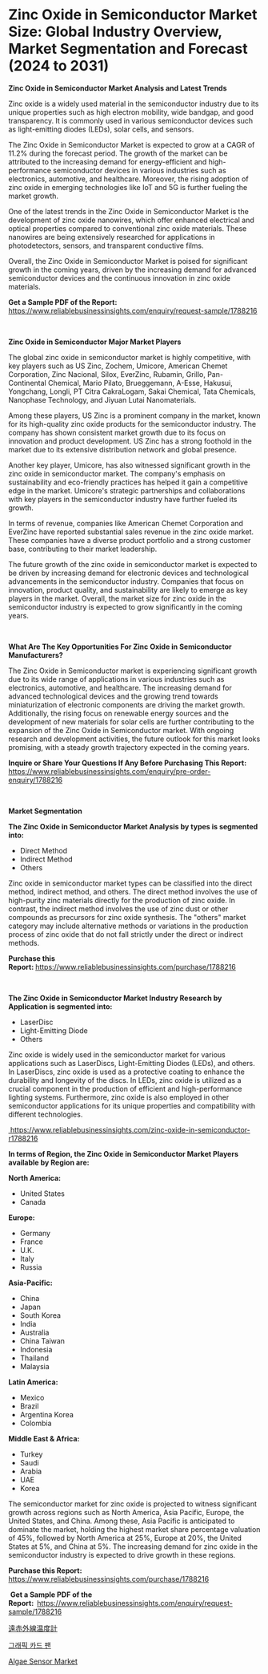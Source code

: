 <p><h1>Zinc Oxide in Semiconductor Market Size: Global Industry Overview, Market Segmentation and Forecast (2024 to 2031)</h1></p><p><strong>Zinc Oxide in Semiconductor Market Analysis and Latest Trends</strong></p>
<p><p>Zinc oxide is a widely used material in the semiconductor industry due to its unique properties such as high electron mobility, wide bandgap, and good transparency. It is commonly used in various semiconductor devices such as light-emitting diodes (LEDs), solar cells, and sensors.</p><p>The Zinc Oxide in Semiconductor Market is expected to grow at a CAGR of 11.2% during the forecast period. The growth of the market can be attributed to the increasing demand for energy-efficient and high-performance semiconductor devices in various industries such as electronics, automotive, and healthcare. Moreover, the rising adoption of zinc oxide in emerging technologies like IoT and 5G is further fueling the market growth.</p><p>One of the latest trends in the Zinc Oxide in Semiconductor Market is the development of zinc oxide nanowires, which offer enhanced electrical and optical properties compared to conventional zinc oxide materials. These nanowires are being extensively researched for applications in photodetectors, sensors, and transparent conductive films.</p><p>Overall, the Zinc Oxide in Semiconductor Market is poised for significant growth in the coming years, driven by the increasing demand for advanced semiconductor devices and the continuous innovation in zinc oxide materials.</p></p>
<p><strong>Get a Sample PDF of the Report:&nbsp;</strong> <a href="https://www.reliablebusinessinsights.com/enquiry/request-sample/1788216">https://www.reliablebusinessinsights.com/enquiry/request-sample/1788216</a></p>
<p>&nbsp;</p>
<p><strong>Zinc Oxide in Semiconductor Major Market Players</strong></p>
<p><p>The global zinc oxide in semiconductor market is highly competitive, with key players such as US Zinc, Zochem, Umicore, American Chemet Corporation, Zinc Nacional, Silox, EverZinc, Rubamin, Grillo, Pan-Continental Chemical, Mario Pilato, Brueggemann, A-Esse, Hakusui, Yongchang, Longli, PT Citra CakraLogam, Sakai Chemical, Tata Chemicals, Nanophase Technology, and Jiyuan Lutai Nanomaterials.</p><p>Among these players, US Zinc is a prominent company in the market, known for its high-quality zinc oxide products for the semiconductor industry. The company has shown consistent market growth due to its focus on innovation and product development. US Zinc has a strong foothold in the market due to its extensive distribution network and global presence.</p><p>Another key player, Umicore, has also witnessed significant growth in the zinc oxide in semiconductor market. The company's emphasis on sustainability and eco-friendly practices has helped it gain a competitive edge in the market. Umicore's strategic partnerships and collaborations with key players in the semiconductor industry have further fueled its growth.</p><p>In terms of revenue, companies like American Chemet Corporation and EverZinc have reported substantial sales revenue in the zinc oxide market. These companies have a diverse product portfolio and a strong customer base, contributing to their market leadership.</p><p>The future growth of the zinc oxide in semiconductor market is expected to be driven by increasing demand for electronic devices and technological advancements in the semiconductor industry. Companies that focus on innovation, product quality, and sustainability are likely to emerge as key players in the market. Overall, the market size for zinc oxide in the semiconductor industry is expected to grow significantly in the coming years.</p></p>
<p>&nbsp;</p>
<p><strong>What Are The Key Opportunities For Zinc Oxide in Semiconductor Manufacturers?</strong></p>
<p><p>The Zinc Oxide in Semiconductor market is experiencing significant growth due to its wide range of applications in various industries such as electronics, automotive, and healthcare. The increasing demand for advanced technological devices and the growing trend towards miniaturization of electronic components are driving the market growth. Additionally, the rising focus on renewable energy sources and the development of new materials for solar cells are further contributing to the expansion of the Zinc Oxide in Semiconductor market. With ongoing research and development activities, the future outlook for this market looks promising, with a steady growth trajectory expected in the coming years.</p></p>
<p><strong>Inquire or Share Your Questions If Any Before Purchasing This Report:</strong> <a href="https://www.reliablebusinessinsights.com/enquiry/pre-order-enquiry/1788216">https://www.reliablebusinessinsights.com/enquiry/pre-order-enquiry/1788216</a></p>
<p>&nbsp;</p>
<p><strong>Market Segmentation</strong></p>
<p><strong>The Zinc Oxide in Semiconductor Market Analysis by types is segmented into:</strong></p>
<p><ul><li>Direct Method</li><li>Indirect Method</li><li>Others</li></ul></p>
<p><p>Zinc oxide in semiconductor market types can be classified into the direct method, indirect method, and others. The direct method involves the use of high-purity zinc materials directly for the production of zinc oxide. In contrast, the indirect method involves the use of zinc dust or other compounds as precursors for zinc oxide synthesis. The "others" market category may include alternative methods or variations in the production process of zinc oxide that do not fall strictly under the direct or indirect methods.</p></p>
<p><strong>Purchase this Report:&nbsp;</strong><a href="https://www.reliablebusinessinsights.com/purchase/1788216">https://www.reliablebusinessinsights.com/purchase/1788216</a></p>
<p>&nbsp;</p>
<p><strong>The Zinc Oxide in Semiconductor Market Industry Research by Application is segmented into:</strong></p>
<p><ul><li>LaserDisc</li><li>Light-Emitting Diode</li><li>Others</li></ul></p>
<p><p>Zinc oxide is widely used in the semiconductor market for various applications such as LaserDiscs, Light-Emitting Diodes (LEDs), and others. In LaserDiscs, zinc oxide is used as a protective coating to enhance the durability and longevity of the discs. In LEDs, zinc oxide is utilized as a crucial component in the production of efficient and high-performance lighting systems. Furthermore, zinc oxide is also employed in other semiconductor applications for its unique properties and compatibility with different technologies.</p></p>
<p><a href="https://www.reliablebusinessinsights.com/zinc-oxide-in-semiconductor-r1788216">&nbsp;https://www.reliablebusinessinsights.com/zinc-oxide-in-semiconductor-r1788216</a></p>
<p><strong>In terms of Region, the Zinc Oxide in Semiconductor Market Players available by Region are:</strong></p>
<p>
    <p> <strong> North America: </strong>
        <ul>
            <li>United States</li>
            <li>Canada</li>
        </ul>
        </p> 
    <p> <strong> Europe: </strong>
        <ul>
            <li>Germany</li>
            <li>France</li>
            <li>U.K.</li>
            <li>Italy</li>
            <li>Russia</li>
        </ul>
        </p> 
    <p> <strong> Asia-Pacific: </strong>
        <ul>
            <li>China</li>
            <li>Japan</li>
            <li>South Korea</li>
            <li>India</li>
            <li>Australia</li>
            <li>China Taiwan</li>
            <li>Indonesia</li>
            <li>Thailand</li>
            <li>Malaysia</li>
        </ul>
        </p> 
    <p> <strong> Latin America: </strong>
        <ul>
            <li>Mexico</li>
            <li>Brazil</li>
            <li>Argentina Korea</li>
            <li>Colombia</li>
        </ul>
        </p> 
    <p> <strong> Middle East & Africa: </strong>
        <ul>
            <li>Turkey</li>
            <li>Saudi</li>
            <li>Arabia</li>
            <li>UAE</li>
            <li>Korea</li>
        </ul>
    </p>
    </p>
<p><p>The semiconductor market for zinc oxide is projected to witness significant growth across regions such as North America, Asia Pacific, Europe, the United States, and China. Among these, Asia Pacific is anticipated to dominate the market, holding the highest market share percentage valuation of 45%, followed by North America at 25%, Europe at 20%, the United States at 5%, and China at 5%. The increasing demand for zinc oxide in the semiconductor industry is expected to drive growth in these regions.</p></p>
<p><strong>Purchase this Report: </strong><a href="https://www.reliablebusinessinsights.com/purchase/1788216">https://www.reliablebusinessinsights.com/purchase/1788216</a></p>
<p>&nbsp;<strong>Get a Sample PDF of the Report:&nbsp;&nbsp;</strong><a href="https://www.reliablebusinessinsights.com/enquiry/request-sample/1788216">https://www.reliablebusinessinsights.com/enquiry/request-sample/1788216</a></p>
<p><strong></strong></p>
<p><p><a href="https://github.com/DayanaRunolfsdottir/Market-Research-Report-List-1/blob/main/3245868137554.md">遠赤外線温度計</a></p><p><a href="https://github.com/khairinauzunul/Market-Research-Report-List-1/blob/main/8464397143124.md">그래픽 카드 팬</a></p><p><a href="https://view.publitas.com/reportprime-1/an-in-depth-analysis-of-the-global-algae-sensor-market-scope-and-its-rapid-growing-7-8-cagr-forcasted-for-period-from-2024-to-2031/">Algae Sensor Market</a></p></p>